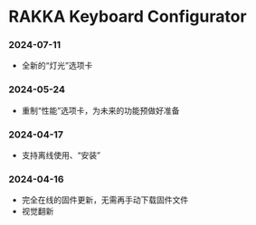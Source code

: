 # RAKKA Keyboard Configurator

### 2024-07-11

- 全新的“灯光”选项卡

### 2024-05-24

- 重制“性能”选项卡，为未来的功能预做好准备

### 2024-04-17

- 支持离线使用、“安装”

### 2024-04-16

- 完全在线的固件更新，无需再手动下载固件文件
- 视觉翻新
